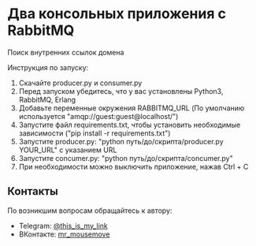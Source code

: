 # Два консольных приложения с RabbitMQ
Поиск внутренних ссылок домена

Инструкция по запуску:
1. Скачайте producer.py и consumer.py
2. Перед запуском убедитесь, что у вас установлены Python3, RabbitMQ, Erlang
3. Добавьте переменные окружения RABBITMQ_URL (По умолчанию используется "amqp://guest:guest@localhost/")
4. Запустите файл requirements.txt, чтобы установить необходимые зависимости ("pip install -r requirements.txt")
5. Запустите producer.py: "python путь/до/скрипта/producer.py YOUR_URL" с указанием URL
6. Запустите concumer.py: "python путь/до/скрипта/concumer.py"
7. При необходимости можно выключить приложение, нажав Ctrl + C

## Контакты

По возникшим вопросам обращайтесь к автору:
- Telegram: [@this_is_my_link](https://t.me/this_is_my_link)
- ВКонтакте: [mr_mousemove](https://vk.com/mr_mousemove)
